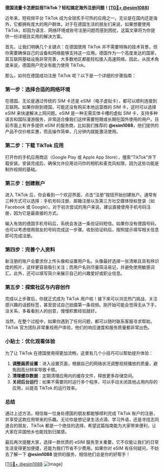 **德国流量卡怎麽註冊TikTok？轻松搞定海外注册问题！[[TG💪+ @esim1088](https://t.me/s/esim1088)]**

近年来，短视频平台 TikTok 成为全球炙手可热的应用之一。无论是在国内还是海外，它都拥有庞大的用户群体。对于在德国生活的朋友们来说，如果想要使用 TikTok，却因为语言、网络环境或账号注册问题而感到困扰，这篇文章将为你提供一份详细且实用的解决方案。

首先，让我们明确几个关键点：在德国使用 TikTok 并不需要特殊的技术背景，但你需要确保自己的设备和网络能够支持这一应用。德国作为一个高度发达的国家，其互联网基础设施非常完善，大多数地区都能轻松接入高速网络。因此，从技术角度来说，德国用户完全有能力使用 TikTok。

那么，如何在德国成功注册 TikTok 呢？以下是一个详细的步骤指南：

### **第一步：选择合适的网络环境**
在德国，无论是通过传统的 SIM 卡还是 eSIM（电子虚拟卡），都可以顺利连接到互联网。如果你刚到德国，可能还没有购买本地运营商的 SIM 卡，这时可以选择 eSIM 来快速解决上网问题。eSIM 是一种无需实体卡槽的虚拟 SIM 卡，支持多种语言和国际漫游服务，非常适合像我们这样需要短期或长期在国外使用的用户。目前市面上有许多提供 eSIM 的服务商，比如我们推荐的 **@esim1088**，他们提供的产品不仅价格实惠，而且操作简单，几分钟内就能激活使用。

### **第二步：下载 TikTok 应用**
打开你的手机应用商店（Google Play 或 Apple App Store），搜索“TikTok”并下载安装。安装完成后，确保允许应用访问你的相机和麦克风权限，因为这些功能是制作视频的基础。

### **第三步：创建账户**
进入 TikTok 后，你会看到一个欢迎界面，点击“注册”按钮开始创建账户。通常有三种方式可以选择：手机号码注册、邮箱注册以及第三方社交媒体授权登录（如 Facebook 或 Google）。对于初次尝试的用户来说，建议直接使用手机号码注册，因为它是最直接的方式。

输入有效的德国手机号码后，系统会发送一条验证码短信。如果你没有德国号码，也可以考虑借用朋友的号码完成这一步骤。收到验证码后，按照提示填写相关信息即可完成注册。

### **第四步：完善个人资料**
新注册的账户会要求你上传头像和设置用户名。头像最好选择一张清晰且具有辨识度的照片，这样更容易吸引关注；而用户名则尽量简洁易记，并避免使用敏感词汇。此外，还可以填写简介来展示自己的兴趣爱好或职业信息。

### **第五步：探索社区与内容创作**
完成以上步骤后，你就正式成为 TikTok 用户啦！接下来可以浏览热门挑战、关注感兴趣的话题标签，甚至尝试自己拍摄第一条视频。刚开始可能会觉得无从下手，没关系，多看看别人的创意，慢慢积累经验就好。

当然，在整个过程中，如果你遇到了任何问题，都可以随时联系客服寻求帮助。TikTok 官方团队非常重视用户体验，他们的响应速度和服务质量都非常出色。

### **小贴士：优化观看体验**
为了让 TikTok 在德国使用得更加流畅，这里有几个小技巧可以帮助提升体验：
1. **调整画质设置**：进入设置页面，根据自己的网络状况调整视频播放的质量，避免因高分辨率导致卡顿。
2. **清理缓存数据**：定期清理应用内的缓存文件，释放更多存储空间。
3. **关闭后台运行**：如果不需要同时运行多个程序，可以手动关闭其他占用内存的应用，以提高 TikTok 的运行效率。

### **总结**
通过上述方法，相信每一位身处德国的朋友都能够顺利完成 TikTok 账户的注册，并享受这款应用带来的乐趣。无论你是想记录生活点滴、学习外语，还是寻找志同道合的朋友，TikTok 都是一个绝佳的选择。希望这篇指南能为大家带来便利，让大家在异国他乡也能找到归属感。

最后再次提醒大家，选择一款优质的 eSIM 服务至关重要，它不仅能让我们的日常生活变得更加便捷，还能为我们节省不少费用。如果你对 eSIM 有任何疑问，不妨去了解一下 **@esim1088** 提供的服务，相信他们会是你的好帮手！

[[TG💪+ @esim1088](https://t.me/s/esim1088) ![Image](https://i.postimg.cc/4NQfJmqS/Snipaste-2025-05-13-00-14-12.png)]